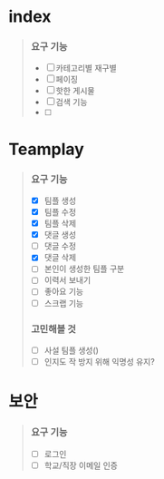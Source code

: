 # index
> ### 요구 기능
> - [ ] 카테고리별 재구별
> - [ ] 페이징
> - [ ] 핫한 게시물
> - [ ] 검색 기능
> - [ ] 

# Teamplay
> ### 요구 기능
> - [x] 팀플 생성
> - [x] 팀플 수정
> - [x] 팀플 삭제
> - [x] 댓글 생성
> - [ ] 댓글 수정
> - [x] 댓글 삭제
> - [ ] 본인이 생성한 팀플 구분
> - [ ] 이력서 보내기
> - [ ] 좋아요 기능
> - [ ] 스크랩 기능
> ### 고민해볼 것
> - [ ] 사설 팀플 생성()
> - [ ] 인지도 작 방지 위해 익명성 유지?




# 보안
> ### 요구 기능
> - [ ] 로그인
> - [ ] 학교/직장 이메일 인증
